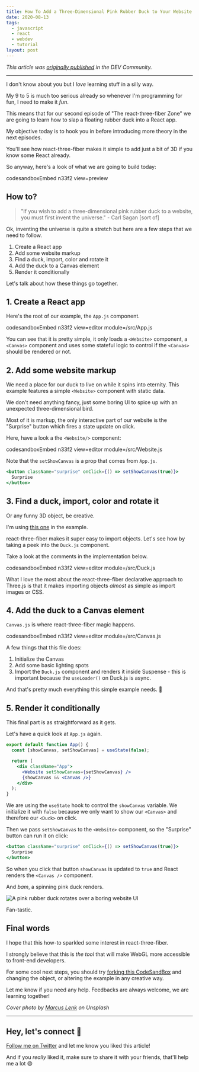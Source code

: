 ```yaml
---
title: How To Add a Three-Dimensional Pink Rubber Duck to Your Website With react-three-fiber
date: 2020-08-13
tags:
  - javascript
  - react
  - webdev
  - tutorial
layout: post
---
```


_This article was [originally published](https://dev.to/vtrpldn/how-to-add-a-three-dimensional-pink-rubber-duck-to-your-website-with-react-three-fiber-4k3d) in the DEV Community._

---

I don't know about you but I _love_ learning stuff in a silly way.

My 9 to 5 is much too serious already so whenever I'm programming for fun, I need to make it _fun_.

This means that for our second episode of "The react-three-fiber Zone" we are going to learn how to slap a floating rubber duck into a React app.

My objective today is to hook you in before introducing more theory in the next episodes.

You'll see how react-three-fiber makes it simple to add just a bit of 3D if you know some React already.

So anyway, here's a look of what we are going to build today:

codesandboxEmbed n33f2 view=preview

## How to?

> "If you wish to add a three-dimensional pink rubber duck to a website, you must first invent the universe." - Carl Sagan [sort of]

Ok, inventing the universe is quite a stretch but here are a few steps that we need to follow.

1. Create a React app
2. Add some website markup
3. Find a duck, import, color and rotate it
4. Add the duck to a Canvas element
5. Render it conditionally

Let's talk about how these things go together.

## 1. Create a React app

Here's the root of our example, the `App.js` component.

codesandboxEmbed n33f2 view=editor module=/src/App.js

You can see that it is pretty simple, it only loads a `<Website>` component, a `<Canvas>` component and uses some stateful logic to control if the `<Canvas>` should be rendered or not.

## 2. Add some website markup

We need a place for our duck to live on while it spins into eternity. This example features a simple `<Website>` component with static data.

We don't need anything fancy, just some boring UI to spice up with an unexpected three-dimensional bird.

Most of it is markup, the only interactive part of our website is the "Surprise" button which fires a state update on click.

Here, have a look a the `<Website/>` component:

codesandboxEmbed n33f2 view=editor module=/src/Website.js

Note that the `setShowCanvas` is a prop that comes from `App.js`.

```jsx
<button className="surprise" onClick={() => setShowCanvas(true)}>
  Surprise
</button>
```

## 3. Find a duck, import, color and rotate it

Or any funny 3D object, be creative.

I'm using [this one](https://free3d.com/3d-model/rubber-duck-v1--614347.html) in the example.

react-three-fiber makes it super easy to import objects. Let's see how by taking a peek into the `Duck.js` component.

Take a look at the comments in the implementation below.

codesandboxEmbed n33f2 view=editor module=/src/Duck.js

What I love the most about the react-three-fiber declarative approach to Three.js is that it makes importing objects _almost_ as simple as import images or CSS.

## 4. Add the duck to a Canvas element

`Canvas.js` is where react-three-fiber magic happens.

codesandboxEmbed n33f2 view=editor module=/src/Canvas.js

A few things that this file does:

1. Initialize the Canvas
2. Add some basic lighting spots
3. Import the `Duck.js` component and renders it inside Suspense - this is important because the `useLoader()` on Duck.js is async.

And that's pretty much everything this simple example needs. 🦆

## 5. Render it conditionally

This final part is as straightforward as it gets.

Let's have a quick look at `App.js` again.

```jsx
export default function App() {
  const [showCanvas, setShowCanvas] = useState(false);

  return (
    <div className="App">
      <Website setShowCanvas={setShowCanvas} />
      {showCanvas && <Canvas />}
    </div>
  );
}
```

We are using the `useState` hook to control the `showCanvas` variable. We initialize it with `false` because we only want to show our `<Canvas>` and therefore our `<Duck>` on click.

Then we pass `setShowCanvas` to the `<Website>` component, so the "Surprise" button can run it on click:

```jsx
<button className="surprise" onClick={() => setShowCanvas(true)}>
  Surprise
</button>
```

So when you click that button `showCanvas` is updated to `true` and React renders the `<Canvas />` component.

And _bam_, a spinning pink duck renders.

![A pink rubber duck rotates over a boring website UI](https://dev-to-uploads.s3.amazonaws.com/i/76l6tfdm6v9saugfpc83.gif)

Fan-tastic.

## Final words

I hope that this how-to sparkled some interest in react-three-fiber.

I strongly believe that this is _the tool_ that will make WebGL more accessible to front-end developers.

For some cool next steps, you should try [forking this CodeSandBox](https://codesandbox.io/s/how-to-add-a-three-dimensional-pink-rubber-duck-to-your-website-with-react-three-fiber-n33f2) and changing the object, or altering the example in any creative way.

Let me know if you need any help. Feedbacks are always welcome, we are learning together!

_Cover photo by [Marcus Lenk](https://unsplash.com/@marcuslenk?utm_source=unsplash&utm_medium=referral&utm_content=creditCopyText) on Unsplash_

---

## Hey, let's connect 👋

[Follow me on Twitter](https://twitter.com/paladini_dev) and let me know you liked this article!

And if you _really_ liked it, make sure to share it with your friends, that'll help me a lot 😄
